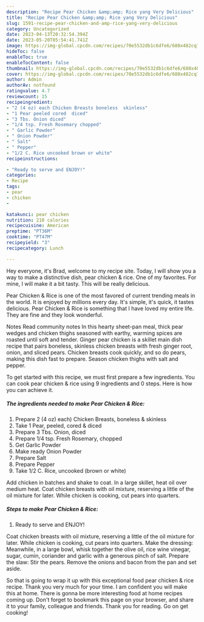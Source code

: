 ```yaml
---
description: "Recipe Pear Chicken &amp;amp; Rice yang Very Delicious"
title: "Recipe Pear Chicken &amp;amp; Rice yang Very Delicious"
slug: 1591-recipe-pear-chicken-and-amp-rice-yang-very-delicious
category: Uncategorized
date: 2023-04-13T20:32:54.394Z
date: 2023-05-20T05:54:41.741Z
image: https://img-global.cpcdn.com/recipes/70e5532db1c6dfe6/680x482cq70/pear-chicken-rice-recipe-main-photo.jpg
hideToc: false
enableToc: true
enableTocContent: false
thumbnail: https://img-global.cpcdn.com/recipes/70e5532db1c6dfe6/680x482cq70/pear-chicken-rice-recipe-main-photo.jpg
cover: https://img-global.cpcdn.com/recipes/70e5532db1c6dfe6/680x482cq70/pear-chicken-rice-recipe-main-photo.jpg
author: Admin
authorAv: notfound
ratingvalue: 4.7
reviewcount: 15
recipeingredient:
- "2 (4 oz) each Chicken Breasts boneless  skinless"
- "1 Pear peeled cored  diced"
- "3 Tbs. Onion diced"
- "1/4 tsp. Fresh Rosemary chopped"
- " Garlic Powder"
- " Onion Powder"
- " Salt"
- " Pepper"
- "1/2 C. Rice uncooked brown or white"
recipeinstructions:

- "Ready to serve and ENJOY!"
categories:
- Recipe
tags:
- pear
- chicken
- 

katakunci: pear chicken  
nutrition: 210 calories
recipecuisine: American
preptime: "PT36M"
cooktime: "PT47M"
recipeyield: "3"
recipecategory: Lunch

---
```



Hey everyone, it's Brad, welcome to my recipe site. Today, I will show you a way to make a distinctive dish, pear chicken &amp; rice. One of my favorites. For mine, I will make it a bit tasty. This will be really delicious.

Pear Chicken &amp; Rice is one of the most favored of current trending meals in the world. It is enjoyed by millions every day. It's simple, it's quick, it tastes delicious. Pear Chicken &amp; Rice is something that I have loved my entire life. They are fine and they look wonderful.

Notes Read community notes In this hearty sheet-pan meal, thick pear wedges and chicken thighs seasoned with earthy, warming spices are roasted until soft and tender. Ginger pear chicken is a skillet main dish recipe that pairs boneless, skinless chicken breasts with fresh ginger root, onion, and sliced pears. Chicken breasts cook quickly, and so do pears, making this dish fast to prepare. Season chicken thighs with salt and pepper.


To get started with this recipe, we must first prepare a few ingredients. You can cook pear chicken &amp; rice using 9 ingredients and 0 steps. Here is how you can achieve it.

<!--inarticleads1-->

##### The ingredients needed to make Pear Chicken &amp; Rice:

1. Prepare 2 (4 oz) each) Chicken Breasts, boneless &amp; skinless
1. Take 1 Pear, peeled, cored &amp; diced
1. Prepare 3 Tbs. Onion, diced
1. Prepare 1/4 tsp. Fresh Rosemary, chopped
1. Get  Garlic Powder
1. Make ready  Onion Powder
1. Prepare  Salt
1. Prepare  Pepper
1. Take 1/2 C. Rice, uncooked (brown or white)


Add chicken in batches and shake to coat. In a large skillet, heat oil over medium heat. Coat chicken breasts with oil mixture, reserving a little of the oil mixture for later. While chicken is cooking, cut pears into quarters. 

<!--inarticleads2-->

##### Steps to make Pear Chicken &amp; Rice:


1. Ready to serve and ENJOY!

Coat chicken breasts with oil mixture, reserving a little of the oil mixture for later. While chicken is cooking, cut pears into quarters. Make the dressing: Meanwhile, in a large bowl, whisk together the olive oil, rice wine vinegar, sugar, cumin, coriander and garlic with a generous pinch of salt. Prepare the slaw: Stir the pears. Remove the onions and bacon from the pan and set aside. 

So that is going to wrap it up with this exceptional food pear chicken &amp; rice recipe. Thank you very much for your time. I am confident you will make this at home. There is gonna be more interesting food at home recipes coming up. Don't forget to bookmark this page on your browser, and share it to your family, colleague and friends. Thank you for reading. Go on get cooking!
